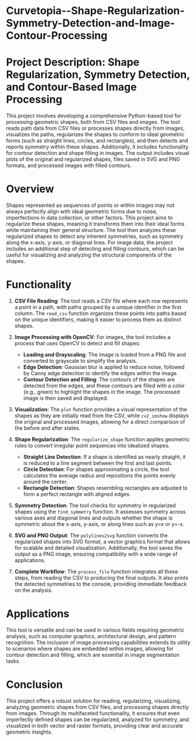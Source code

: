 # Curvetopia--Shape-Regularization-Symmetry-Detection-and-Image-Contour-Processing

# Project Description: Shape Regularization, Symmetry Detection, and Contour-Based Image Processing

This project involves developing a comprehensive Python-based tool for processing geometric shapes, both from CSV files and images. The tool reads path data from CSV files or processes shapes directly from images, visualizes the paths, regularizes the shapes to conform to ideal geometric forms (such as straight lines, circles, and rectangles), and then detects and reports symmetry within these shapes. Additionally, it includes functionality for contour detection and shape filling in images. The output includes visual plots of the original and regularized shapes, files saved in SVG and PNG formats, and processed images with filled contours.

# Overview

Shapes represented as sequences of points or within images may not always perfectly align with ideal geometric forms due to noise, imperfections in data collection, or other factors. This project aims to regularize these shapes, meaning it transforms them into their ideal forms while maintaining their general structure. The tool then analyzes these regularized shapes to detect any inherent symmetries, such as symmetry along the x-axis, y-axis, or diagonal lines. For image data, the project includes an additional step of detecting and filling contours, which can be useful for visualizing and analyzing the structural components of the shapes.

# Functionality

1. **CSV File Reading**: The tool reads a CSV file where each row represents a point in a path, with paths grouped by a unique identifier in the first column. The `read_csv` function organizes these points into paths based on the unique identifiers, making it easier to process them as distinct shapes.

2. **Image Processing with OpenCV**: For images, the tool includes a process that uses OpenCV to detect and fill shapes:
    - **Loading and Grayscaling**: The image is loaded from a PNG file and converted to grayscale to simplify the analysis.
    - **Edge Detection**: Gaussian blur is applied to reduce noise, followed by Canny edge detection to identify the edges within the image.
    - **Contour Detection and Filling**: The contours of the shapes are detected from the edges, and these contours are filled with a color (e.g., green) to highlight the shapes in the image. The processed image is then saved and displayed.

3. **Visualization**: The `plot` function provides a visual representation of the shapes as they are initially read from the CSV, while `cv2_imshow` displays the original and processed images, allowing for a direct comparison of the before and after states.

4. **Shape Regularization**: The `regularize_shape` function applies geometric rules to convert irregular point sequences into idealized shapes.
    - **Straight Line Detection**: If a shape is identified as nearly straight, it is reduced to a line segment between the first and last points.
    - **Circle Detection**: For shapes approximating a circle, the tool calculates the average radius and repositions the points evenly around the center.
    - **Rectangle Detection**: Shapes resembling rectangles are adjusted to form a perfect rectangle with aligned edges.

5. **Symmetry Detection**: The tool checks for symmetry in regularized shapes using the `find_symmetry` function. It assesses symmetry across various axes and diagonal lines and outputs whether the shape is symmetric about the x-axis, y-axis, or along lines such as y=x or y=-x.

6. **SVG and PNG Output**: The `polylines2svg` function converts the regularized shapes into SVG format, a vector graphics format that allows for scalable and detailed visualization. Additionally, the tool saves the output as a PNG image, ensuring compatibility with a wide range of applications.

7. **Complete Workflow**: The `process_file` function integrates all these steps, from reading the CSV to producing the final outputs. It also prints the detected symmetries to the console, providing immediate feedback on the analysis.

# Applications

This tool is versatile and can be used in various fields requiring geometric analysis, such as computer graphics, architectural design, and pattern recognition. The inclusion of image processing capabilities extends its utility to scenarios where shapes are embedded within images, allowing for contour detection and filling, which are essential in image segmentation tasks.

# Conclusion

This project offers a robust solution for reading, regularizing, visualizing, analyzing geometric shapes from CSV files, and processing shapes directly from images. Through its multifaceted functionality, it ensures that even imperfectly defined shapes can be regularized, analyzed for symmetry, and visualized in both vector and raster formats, providing clear and accurate geometric insights.
